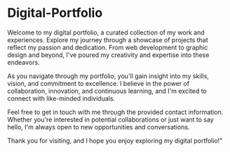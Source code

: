# Digital-Portfolio
Welcome to my digital portfolio, a curated collection of my work and experiences. Explore my journey through a showcase of projects that reflect my passion and dedication. From web development to graphic design and beyond, I've poured my creativity and expertise into these endeavors.

As you navigate through my portfolio, you'll gain insight into my skills, vision, and commitment to excellence. I believe in the power of collaboration, innovation, and continuous learning, and I'm excited to connect with like-minded individuals.

Feel free to get in touch with me through the provided contact information. Whether you're interested in potential collaborations or just want to say hello, I'm always open to new opportunities and conversations.

Thank you for visiting, and I hope you enjoy exploring my digital portfolio!"